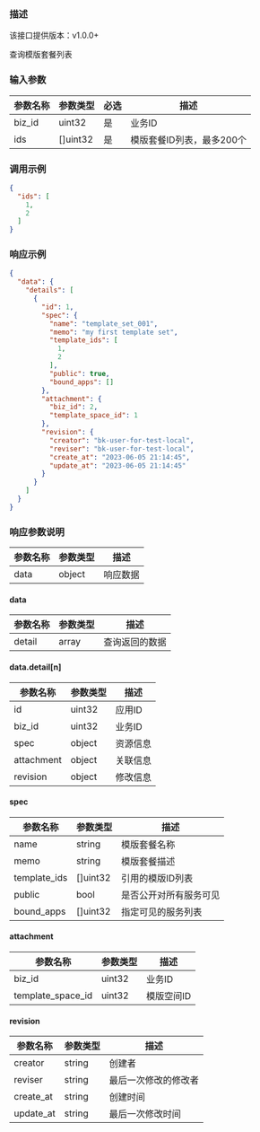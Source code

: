 ### 描述

该接口提供版本：v1.0.0+

查询模版套餐列表

### 输入参数

| 参数名称 | 参数类型 | 必选 | 描述                      |
| -------- | -------- | ---- | ------------------------- |
| biz_id   | uint32   | 是   | 业务ID                    |
| ids      | []uint32 | 是   | 模版套餐ID列表，最多200个 |

### 调用示例

```json
{
  "ids": [
    1,
    2
  ]
}
```

### 响应示例

```json
{
  "data": {
    "details": [
      {
        "id": 1,
        "spec": {
          "name": "template_set_001",
          "memo": "my first template set",
          "template_ids": [
            1,
            2
          ],
          "public": true,
          "bound_apps": []
        },
        "attachment": {
          "biz_id": 2,
          "template_space_id": 1
        },
        "revision": {
          "creator": "bk-user-for-test-local",
          "reviser": "bk-user-for-test-local",
          "create_at": "2023-06-05 21:14:45",
          "update_at": "2023-06-05 21:14:45"
        }
      }
    ]
  }
}
```

### 响应参数说明

| 参数名称 | 参数类型 | 描述     |
| -------- | -------- | -------- |
| data     | object   | 响应数据 |

#### data

| 参数名称 | 参数类型 | 描述           |
| -------- | -------- | -------------- |
| detail   | array    | 查询返回的数据 |

#### data.detail[n]

| 参数名称   | 参数类型 | 描述     |
| ---------- | -------- | -------- |
| id         | uint32   | 应用ID   |
| biz_id     | uint32   | 业务ID   |
| spec       | object   | 资源信息 |
| attachment | object   | 关联信息 |
| revision   | object   | 修改信息 |

#### spec

| 参数名称     | 参数类型 | 描述                   |
| ------------ | -------- | ---------------------- |
| name         | string   | 模版套餐名称           |
| memo         | string   | 模版套餐描述           |
| template_ids | []uint32 | 引用的模版ID列表       |
| public       | bool     | 是否公开对所有服务可见 |
| bound_apps   | []uint32 | 指定可见的服务列表     |

#### attachment

| 参数名称          | 参数类型 | 描述       |
| ----------------- | -------- | ---------- |
| biz_id            | uint32   | 业务ID     |
| template_space_id | uint32   | 模版空间ID |

#### revision

| 参数名称  | 参数类型 | 描述                 |
| --------- | -------- | -------------------- |
| creator   | string   | 创建者               |
| reviser   | string   | 最后一次修改的修改者 |
| create_at | string   | 创建时间             |
| update_at | string   | 最后一次修改时间     |

